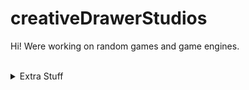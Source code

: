 # creativeDrawerStudios
Hi! Were working on random games and game engines.<br />
<br/>
<details> 
	<summary>Extra Stuff</summary>
	<br>
	<ul>
    <li>Working on eSharp and ProjectDarkness</li>
    <li><a href="https://gamejolt.com/@ClassicMC">My Gamejolt</a></li>
    <ul>
      <li>Weekly Featured Programming Language</li>
      <li>V <a href="https://github.com/vlang/v">(The gihub repo)</a></li>
    </ul>
	</ul>
</details>
